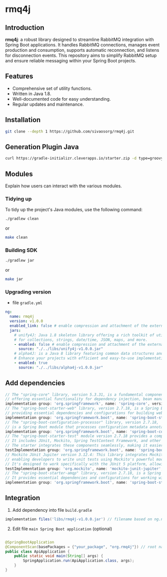 # rmq4j

## Introduction

**rmq4j**: a robust library designed to streamline RabbitMQ integration with Spring Boot applications. It handles
RabbitMQ connections, manages event production and consumption, supports automatic reconnection, and listens for
disconnection events. This repository aims to simplify RabbitMQ setup and ensure reliable messaging within your Spring
Boot projects.

## Features

- Comprehensive set of utility functions.
- Written in Java 1.8.
- Well-documented code for easy understanding.
- Regular updates and maintenance.

## Installation

```bash
git clone --depth 1 https://github.com/sivaosorg/rmq4j.git
```

## Generation Plugin Java

```bash
curl https://gradle-initializr.cleverapps.io/starter.zip -d type=groovy-gradle-plugin  -d testFramework=testng -d projectName=rmq4j -o rmq4j.zip
```

## Modules

Explain how users can interact with the various modules.

### Tidying up

To tidy up the project's Java modules, use the following command:

```bash
./gradlew clean
```

or

```bash
make clean
```

### Building SDK

```bash
./gradlew jar
```

or

```bash
make jar
```

### Upgrading version

- file `gradle.yml`

```yaml
ng:
  name: rmq4j
  version: v1.0.0
  enabled_link: false # enable compression and attachment of the external libraries
  jars:
    # unify4J: Java 1.8 skeleton library offering a rich toolkit of utility functions
    # for collections, strings, date/time, JSON, maps, and more.
    - enabled: false # enable compression and attachment of the external libraries
      source: "./../libs/unify4j-v1.0.0.jar"
    # alpha4J: is a Java 8 library featuring common data structures and algorithms.
    # Enhance your projects with efficient and easy-to-use implementations designed for performance and clarity.
    - enabled: true
      source: "./../libs/alpha4j-v1.0.0.jar"
```

## Add dependencies

```groovy
// The "spring-core" library, version 5.3.31, is a fundamental component of the Spring Framework,
// offering essential functionality for dependency injection, bean management, and core utilities to facilitate robust Java application development within the Spring ecosystem.
implementation group: 'org.springframework', name: 'spring-core', version: '5.3.31'
// The "spring-boot-starter-web" library, version 2.7.18, is a Spring Boot starter module that facilitates the setup of web applications,
// providing essential dependencies and configurations for building web-based projects.
implementation group: 'org.springframework.boot', name: 'spring-boot-starter-web', version: '2.7.18'
// The "spring-boot-configuration-processor" library, version 2.7.18,
// is a Spring Boot module that processes configuration metadata annotations to generate metadata files and aid in auto-configuration of Spring applications.
implementation group: 'org.springframework.boot', name: 'spring-boot-configuration-processor', version: '2.7.18'
// The "spring-boot-starter-test" module version 2.7.18 provides a comprehensive test framework for Spring Boot applications.
// It includes JUnit, Mockito, Spring TestContext Framework, and other useful tools for testing Spring applications.
// The starter integrates these components seamlessly, making it easier to write and execute tests in a Spring Boot environment.
testImplementation group: 'org.springframework.boot', name: 'spring-boot-starter-test', version: '2.7.18'
// Mockito JUnit Jupiter version 3.12.4: This library integrates Mockito with JUnit 5,
// enabling developers to write unit tests using Mockito's powerful mocking features.
// It's designed to work specifically with the JUnit 5 platform, allowing for advanced testing capabilities.
testImplementation group: 'org.mockito', name: 'mockito-junit-jupiter', version: '3.12.4'
// The "spring-boot-starter-amqp" library, version 2.7.18, is a Spring Boot starter module that simplifies the integration of AMQP (Advanced Message Queuing Protocol) messaging with Spring applications.
// It provides essential dependencies and configurations for working with messaging systems like RabbitMQ, enabling developers to build robust and scalable message-driven applications with minimal setup.
implementation group: 'org.springframework.boot', name: 'spring-boot-starter-amqp', version: '2.7.18'
```

## Integration

1. Add dependency into file `build.gradle`

```gradle
implementation files('libs/rmq4j-v1.0.0.jar') // filename based on ng.name and ng.version
```

2. Edit file `main Spring Boot application` (optional)

```java

@SpringBootApplication
@ComponentScan(basePackages = {"your_package", "org.rmq4j"}) // root name of package wizard4j
public class ApiApplication {
    public static void main(String[] args) {
        SpringApplication.run(ApiApplication.class, args);
    }
}
```
